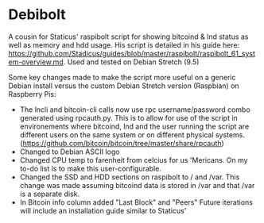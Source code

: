 # Debibolt

A cousin for Staticus' raspibolt script for showing bitcoind &amp; lnd status as well as memory and hdd usage. His script is detailed in his guide here: https://github.com/Stadicus/guides/blob/master/raspibolt/raspibolt_61_system-overview.md. Used and tested on Debian Stretch (9.5)

Some key changes made to make the script more useful on a generic Debian install versus the custom Debian Stretch version (Raspbian) on Raspberry Pis:
- The lncli and bitcoin-cli calls now use rpc username/password combo generated using rpcauth.py. This is to allow for use of the script in environements where bitcoind, lnd and the user running the script are different users on the same system or on different physical systems.  (https://github.com/bitcoin/bitcoin/tree/master/share/rpcauth)
- Changed to Debian ASCII logo
- Changed CPU temp to farenheit from celcius for us 'Mericans. On my to-do  list is to make this user-configurable.
- Changed the SSD and HDD sections on raspibolt to / and /var. This change was made assuming bitcoind data is stored in /var and that /var is a separate disk.
- In Bitcoin info column added "Last Block" and "Peers"
Future iterations will include an installation guide similar to Staticus' 
